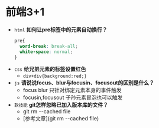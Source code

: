 # 前端3+1
- `html` **如何让pre标签中的元素自动换行？**
    ```css
    pre{
      word-break: break-all;
      white-space: normal;
    }
    ```
- `css` **给兄弟元素的标签设置红色**
    - `div+div{background:red;}`
- `js` **请说说focus、blur与focusin、focusout的区别是什么？**
    - focus blur 只针对绑定元素本身的事件触发
    - focusin,focusout 子孙元素冒泡也可以触发
- `软技能` **git怎样忽略已加入版本库的文件？**
  - git rm --cached file 
  - [参考文章](git rm --cached file)